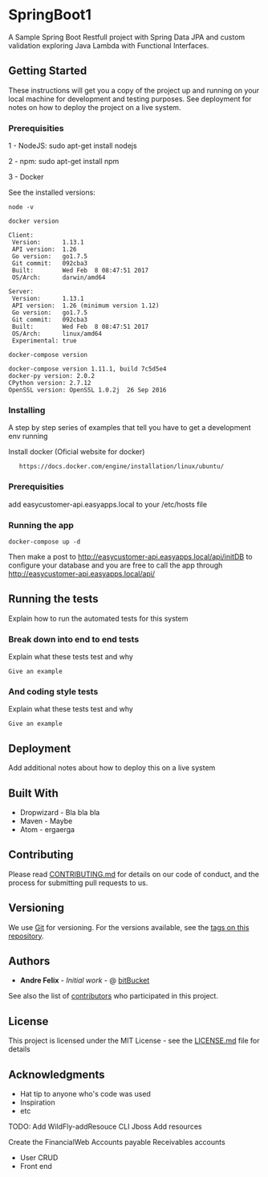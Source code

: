 # SpringBoot1

A Sample Spring Boot Restfull project with Spring Data JPA and custom validation exploring Java Lambda with Functional Interfaces. 

## Getting Started

These instructions will get you a copy of the project up and running on your local machine for development and testing purposes. 
See deployment for notes on how to deploy the project on a live system.

### Prerequisities

1 - NodeJS: sudo apt-get install nodejs

2 - npm: sudo apt-get install npm

3 - Docker


See the installed versions:

```
node -v

```

```
docker version

Client:
 Version:      1.13.1
 API version:  1.26
 Go version:   go1.7.5
 Git commit:   092cba3
 Built:        Wed Feb  8 08:47:51 2017
 OS/Arch:      darwin/amd64

Server:
 Version:      1.13.1
 API version:  1.26 (minimum version 1.12)
 Go version:   go1.7.5
 Git commit:   092cba3
 Built:        Wed Feb  8 08:47:51 2017
 OS/Arch:      linux/amd64
 Experimental: true
```

```
docker-compose version

docker-compose version 1.11.1, build 7c5d5e4
docker-py version: 2.0.2
CPython version: 2.7.12
OpenSSL version: OpenSSL 1.0.2j  26 Sep 2016
```

### Installing

A step by step series of examples that tell you have to get a development env running

Install docker (Oficial website for docker)

```
   https://docs.docker.com/engine/installation/linux/ubuntu/
```

### Prerequisities
add easycustomer-api.easyapps.local to your /etc/hosts file

### Running the app

```
docker-compose up -d
```

Then make a post to http://easycustomer-api.easyapps.local/api/initDB to configure your database and you are free to call 
the app through http://easycustomer-api.easyapps.local/api/<some-endpoint>

## Running the tests

Explain how to run the automated tests for this system

### Break down into end to end tests

Explain what these tests test and why

```
Give an example
```

### And coding style tests

Explain what these tests test and why

```
Give an example
```

## Deployment

Add additional notes about how to deploy this on a live system

## Built With

* Dropwizard - Bla bla bla
* Maven - Maybe
* Atom - ergaerga

## Contributing

Please read 
[CONTRIBUTING.md](https://gist.github.com/PurpleBooth/b24679402957c63ec426)
 for details on our code of conduct, and the process for submitting 
 pull requests to us.

## Versioning

We use [Git](http://www.bitbucket.org) for versioning. For the versions 
available, see the 
[tags on this repository](https://bitbucket.org/easyappscloud/easycustomer). 

## Authors

* **Andre Felix** - *Initial work* - @ [bitBucket](https://bitbucket.org/easyappscloud/easycustomer)

See also the list of [contributors](https://bitbucket.org/easyappscloud/profile/members) who participated in this project.

## License

This project is licensed under the MIT License - see the [LICENSE.md](LICENSE.md) file for details

## Acknowledgments

* Hat tip to anyone who's code was used
* Inspiration
* etc

TODO:
 Add WildFly-addResouce 
CLI Jboss Add resources

Create the FinancialWeb
	Accounts payable
	Receivables accounts
- User CRUD
- Front end